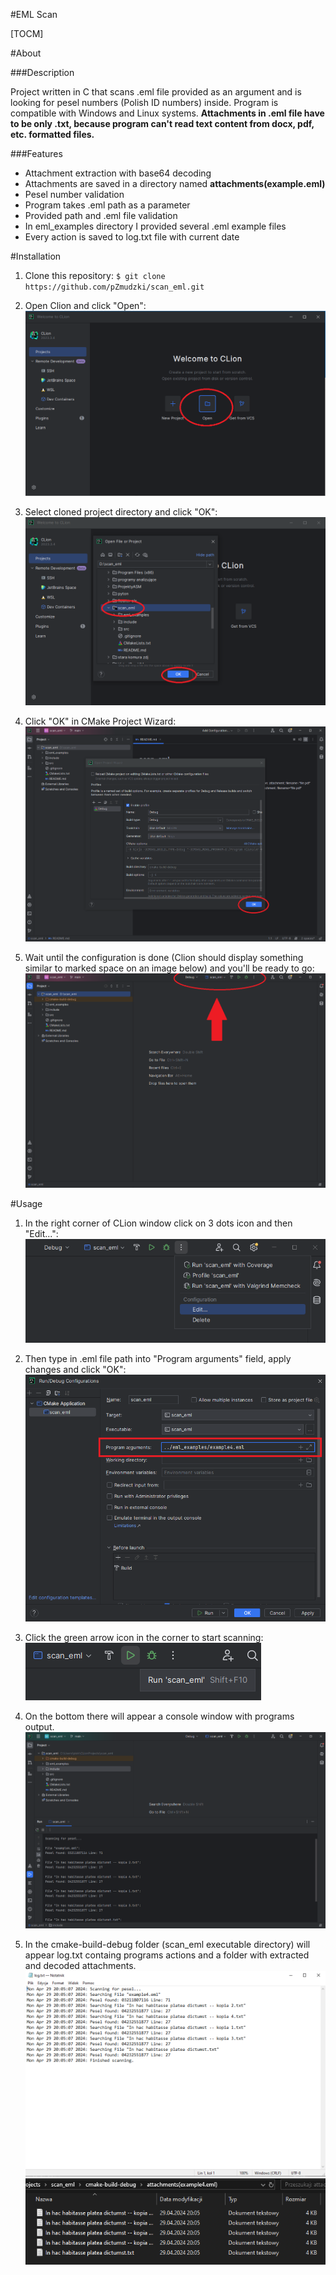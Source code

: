 #EML Scan

[TOCM]

#About

###Description

Project written in C that scans .eml file provided as an argument and is looking for pesel numbers (Polish ID numbers) inside. Program is compatible with Windows and Linux systems. **Attachments in .eml file have to be only .txt, because program can't read text content from docx, pdf, etc. formatted files.**

###Features

- Attachment extraction with base64 decoding
- Attachments are saved in a directory named **attachments(example.eml)**
- Pesel number validation
- Program takes .eml path as a parameter
- Provided path and .eml file validation
- In eml_examples directory I provided several .eml example files
- Every action is saved to log.txt file with current date

#Installation

1. Clone this repository:
   `$ git clone https://github.com/pZmudzki/scan_eml.git`

2. Open Clion and click "Open":
   ![step 2](https://github.com/pZmudzki/scan_eml/blob/media/images/step2.png?raw=true)

3. Select cloned project directory and click "OK":
   ![step 3](https://github.com/pZmudzki/scan_eml/blob/media/images/step3.png?raw=true)

4. Click "OK" in CMake Project Wizard:
   ![step 4](https://github.com/pZmudzki/scan_eml/blob/media/images/step4.png?raw=true)

5. Wait until the configuration is done (Clion should display something similar to marked space on an image below) and you'll be ready to go:
   ![step 5](https://github.com/pZmudzki/scan_eml/blob/media/images/step5.png?raw=true)

#Usage

1. In the right corner of CLion window click on 3 dots icon and then "Edit...":
   ![step 6](https://github.com/pZmudzki/scan_eml/blob/media/images/step6.png?raw=true)

2. Then type in .eml file path into "Program arguments" field, apply changes and click "OK":
   ![step 7](https://github.com/pZmudzki/scan_eml/blob/media/images/step7.png?raw=true)

3. Click the green arrow icon in the corner to start scanning:
   ![step 8](https://github.com/pZmudzki/scan_eml/blob/media/images/step8.png?raw=true)

4. On the bottom there will appear a console window with programs output.
   ![step 9](https://github.com/pZmudzki/scan_eml/blob/media/images/step9.png?raw=true)

5. In the cmake-build-debug folder (scan_eml executable directory) will appear log.txt containg programs actions and a folder with extracted and decoded attachments.
   ![step 10](https://github.com/pZmudzki/scan_eml/blob/media/images/step10.png?raw=true)
   ![step 11](https://github.com/pZmudzki/scan_eml/blob/media/images/step11.png?raw=true)
